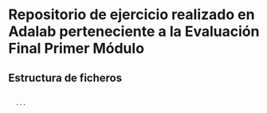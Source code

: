# Repositorio de ejercicio realizado en Adalab perteneciente a la Evaluación Final Primer Módulo

## Estructura de ficheros

```

  ...
```

